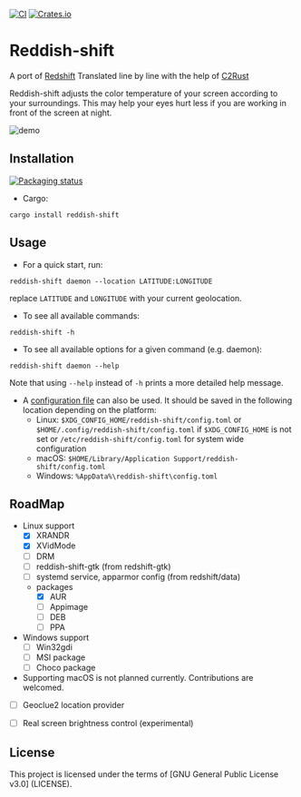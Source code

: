[![CI](https://img.shields.io/badge/github%20actions-%232671E5.svg?style=for-the-badge&logo=githubactions&logoColor=white)](https://github.com/mahor1221/reddish-shift/actions)
[![Crates.io](https://img.shields.io/crates/v/reddish-shift.svg?style=for-the-badge)](https://crates.io/crates/reddish-shift)



# Reddish-shift
A port of [Redshift](https://github.com/jonls/redshift)
Translated line by line with the help of [C2Rust](https://github.com/immunant/c2rust)

Reddish-shift adjusts the color temperature of your screen according to your
surroundings. This may help your eyes hurt less if you are working in front of
the screen at night.

![demo](../media/demo.png?raw=true)



## Installation
[![Packaging status](https://repology.org/badge/vertical-allrepos/reddish-shift.svg?columns=3&exclude_unsupported=1)](https://repology.org/project/reddish-shift)

* Cargo:
```shell
cargo install reddish-shift
```


## Usage
* For a quick start, run:
```shell
reddish-shift daemon --location LATITUDE:LONGITUDE
```
replace `LATITUDE` and `LONGITUDE` with your current geolocation.

* To see all available commands:
```shell
reddish-shift -h
```

* To see all available options for a given command (e.g. daemon):
```shell
reddish-shift daemon --help
```

Note that using `--help` instead of `-h` prints a more detailed help message.

* A [configuration file](config.toml) can also be used. It should be saved in
the following location depending on the platform:
  * Linux: `$XDG_CONFIG_HOME/reddish-shift/config.toml`
           or `$HOME/.config/reddish-shift/config.toml` if `$XDG_CONFIG_HOME` is not set
           or `/etc/reddish-shift/config.toml` for system wide configuration
  * macOS: `$HOME/Library/Application Support/reddish-shift/config.toml`
  * Windows: `%AppData%\reddish-shift\config.toml`



## RoadMap
* Linux support
  * [x] XRANDR
  * [x] XVidMode
  * [ ] DRM
  * [ ] reddish-shift-gtk (from redshift-gtk)
  * [ ] systemd service, apparmor config (from redshift/data)
  * packages
    * [x] AUR
    * [ ] Appimage
    * [ ] DEB
    * [ ] PPA
* Windows support
  * [ ] Win32gdi
  * [ ] MSI package
  * [ ] Choco package
* Supporting macOS is not planned currently. Contributions are welcomed.
* [ ] Geoclue2 location provider
* [ ] Real screen brightness control (experimental)



## License
This project is licensed under the terms of [GNU General Public License v3.0]
(LICENSE).

